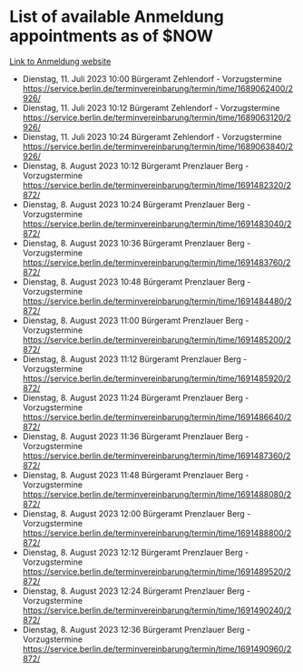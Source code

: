 # List of available Anmeldung appointments as of $NOW
[Link to Anmeldung website](https://service.berlin.de/terminvereinbarung/termin/tag.php?termin=1&anliegen[]=120686&dienstleisterlist=122210,122217,327316,122219,327312,122227,327314,122231,327346,122243,327348,122254,122252,329742,122260,329745,122262,329748,122271,327278,122273,327274,122277,327276,330436,122280,327294,122282,327290,122284,327292,122291,327270,122285,327266,122286,327264,122296,327268,150230,329760,122297,327286,122294,327284,122312,329763,122314,329775,122304,327330,122311,327334,122309,327332,317869,122281,327352,122279,329772,122283,122276,327324,122274,327326,122267,329766,122246,327318,122251,327320,122257,327322,122208,327298,122226,327300&herkunft=http%3A%2F%2Fservice.berlin.de%2Fdienstleistung%2F120686%2F)
- Dienstag, 11. Juli 2023 10:00 Bürgeramt Zehlendorf - Vorzugstermine https://service.berlin.de/terminvereinbarung/termin/time/1689062400/2926/
- Dienstag, 11. Juli 2023 10:12 Bürgeramt Zehlendorf - Vorzugstermine https://service.berlin.de/terminvereinbarung/termin/time/1689063120/2926/
- Dienstag, 11. Juli 2023 10:24 Bürgeramt Zehlendorf - Vorzugstermine https://service.berlin.de/terminvereinbarung/termin/time/1689063840/2926/
- Dienstag, 8. August 2023 10:12 Bürgeramt Prenzlauer Berg - Vorzugstermine https://service.berlin.de/terminvereinbarung/termin/time/1691482320/2872/
- Dienstag, 8. August 2023 10:24 Bürgeramt Prenzlauer Berg - Vorzugstermine https://service.berlin.de/terminvereinbarung/termin/time/1691483040/2872/
- Dienstag, 8. August 2023 10:36 Bürgeramt Prenzlauer Berg - Vorzugstermine https://service.berlin.de/terminvereinbarung/termin/time/1691483760/2872/
- Dienstag, 8. August 2023 10:48 Bürgeramt Prenzlauer Berg - Vorzugstermine https://service.berlin.de/terminvereinbarung/termin/time/1691484480/2872/
- Dienstag, 8. August 2023 11:00 Bürgeramt Prenzlauer Berg - Vorzugstermine https://service.berlin.de/terminvereinbarung/termin/time/1691485200/2872/
- Dienstag, 8. August 2023 11:12 Bürgeramt Prenzlauer Berg - Vorzugstermine https://service.berlin.de/terminvereinbarung/termin/time/1691485920/2872/
- Dienstag, 8. August 2023 11:24 Bürgeramt Prenzlauer Berg - Vorzugstermine https://service.berlin.de/terminvereinbarung/termin/time/1691486640/2872/
- Dienstag, 8. August 2023 11:36 Bürgeramt Prenzlauer Berg - Vorzugstermine https://service.berlin.de/terminvereinbarung/termin/time/1691487360/2872/
- Dienstag, 8. August 2023 11:48 Bürgeramt Prenzlauer Berg - Vorzugstermine https://service.berlin.de/terminvereinbarung/termin/time/1691488080/2872/
- Dienstag, 8. August 2023 12:00 Bürgeramt Prenzlauer Berg - Vorzugstermine https://service.berlin.de/terminvereinbarung/termin/time/1691488800/2872/
- Dienstag, 8. August 2023 12:12 Bürgeramt Prenzlauer Berg - Vorzugstermine https://service.berlin.de/terminvereinbarung/termin/time/1691489520/2872/
- Dienstag, 8. August 2023 12:24 Bürgeramt Prenzlauer Berg - Vorzugstermine https://service.berlin.de/terminvereinbarung/termin/time/1691490240/2872/
- Dienstag, 8. August 2023 12:36 Bürgeramt Prenzlauer Berg - Vorzugstermine https://service.berlin.de/terminvereinbarung/termin/time/1691490960/2872/
